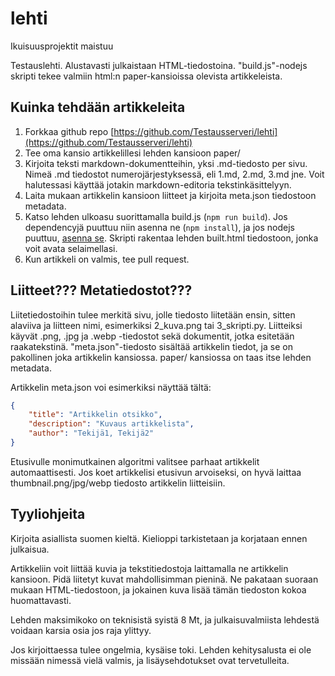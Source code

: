 # lehti
Ikuisuusprojektit maistuu

Testauslehti. Alustavasti julkaistaan HTML-tiedostoina. 
"build.js"-nodejs skripti tekee valmiin html:n paper-kansioissa olevista artikkeleista.

## Kuinka tehdään artikkeleita

1. Forkkaa github repo [https://github.com/Testausserveri/lehti](https://github.com/Testausserveri/lehti)
2. Tee oma kansio artikkelillesi lehden kansioon paper/
3. Kirjoita teksti markdown-dokumentteihin, yksi .md-tiedosto per sivu. Nimeä .md tiedostot numerojärjestyksessä, eli 1.md, 2.md, 3.md jne. Voit halutessasi käyttää jotakin markdown-editoria tekstinkäsittelyyn.
4. Laita mukaan artikkelin kansioon liitteet ja kirjoita meta.json tiedostoon metadata.
5. Katso lehden ulkoasu suorittamalla build.js (`npm run build`). Jos dependencyjä puuttuu niin asenna ne (`npm install`), ja jos nodejs puuttuu, [asenna se](https://nodejs.org/). Skripti rakentaa lehden built.html tiedostoon, jonka voit avata selaimellasi.
6. Kun artikkeli on valmis, tee pull request.

## Liitteet??? Metatiedostot???
Liitetiedostoihin tulee merkitä sivu, jolle tiedosto liitetään ensin, sitten alaviiva ja liitteen nimi, esimerkiksi 2_kuva.png tai 3_skripti.py. Liitteiksi käyvät .png, .jpg ja .webp -tiedostot sekä dokumentit, jotka esitetään raakatekstinä.
"meta.json"-tiedosto sisältää artikkelin tiedot, ja se on pakollinen joka artikkelin kansiossa. paper/ kansiossa on taas itse lehden metadata.

Artikkelin meta.json voi esimerkiksi näyttää tältä:
```json
{
    "title": "Artikkelin otsikko",
    "description": "Kuvaus artikkelista",
    "author": "Tekijä1, Tekijä2"
}
```

Etusivulle monimutkainen algoritmi valitsee parhaat artikkelit automaattisesti. Jos koet artikkelisi etusivun arvoiseksi, on hyvä laittaa thumbnail.png/jpg/webp tiedosto artikkelin liitteisiin.

## Tyyliohjeita

Kirjoita asiallista suomen kieltä. Kielioppi tarkistetaan ja korjataan ennen julkaisua.

Artikkeliin voit liittää kuvia ja tekstitiedostoja laittamalla ne artikkelin kansioon.
Pidä liitetyt kuvat mahdollisimman pieninä. Ne pakataan suoraan mukaan HTML-tiedostoon, ja jokainen kuva
lisää tämän tiedoston kokoa huomattavasti. 

Lehden maksimikoko on teknisistä syistä 8 Mt, ja
julkaisuvalmiista lehdestä voidaan karsia osia jos raja ylittyy. 

Jos kirjoittaessa tulee ongelmia, kysäise toki. Lehden kehitysalusta ei ole missään nimessä vielä valmis, ja lisäysehdotukset ovat tervetulleita.